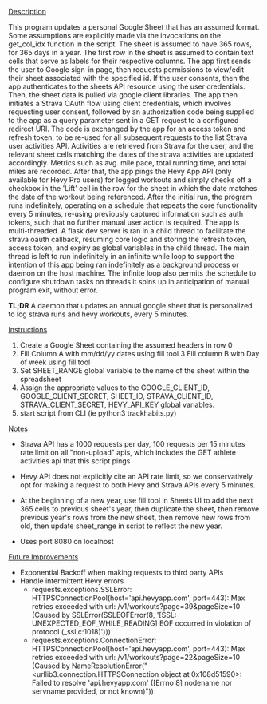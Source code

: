 <u>Description</u>

This program updates a personal Google Sheet that has an assumed format. Some assumptions are explicitly made via the invocations on the get_col_idx function in the script. The sheet is assumed to have 365 rows, for 365 days in a year. The first row in the sheet is assumed to contain text cells that serve as labels for their respective columns. The app first sends the user to Google sign-in page, then requests permissions to view/edit their sheet associated with the specified id. If the user consents, then the app authenticates to the sheets API resource using the user credentials. Then, the sheet data is pulled via google client libraries. The app then initiates a Strava OAuth flow using client credentials, which involves requesting user consent, followed by an authorization code being supplied to the app as a query parameter sent in a GET request to a configured redirect URI. The code is exchanged by the app for an access token and refresh token, to be re-used for all subsequent requests to the list Strava user activities API. Activities are retrieved from Strava for the user, and the relevant sheet cells matching the dates of the strava activities are updated accordingly. Metrics such as avg. mile pace, total running time, and total miles are recorded. After that, the app pings the Hevy App API (only available for Hevy Pro users) for logged workouts and simply checks off a checkbox in the 'Lift' cell in the row for the sheet in which the date matches the date of the workout being referenced. After the initial run, the program runs indefinitely, operating on a schedule that repeats the core functionality every 5 minutes, re-using previously captured information such as auth tokens, such that no further manual user action is required. The app is multi-threaded. A flask dev server is ran in a child thread to facilitate the strava oauth callback, resuming core logic and storing the refresh token, access token, and expiry as global variables in the child thread. The main thread is left to run indefinitely in an infinite while loop to support the intention of this app being ran indefinitely as a background process or daemon on the host machine. The infinite loop also permits the schedule to configure shutdown tasks on threads it spins up in anticipation of manual program exit, without error.

<b>TL;DR</b>
A daemon that updates an annual google sheet that is personalized to log strava runs and hevy workouts, every 5 minutes. 

<u>Instructions</u>
1. Create a Google Sheet containing the assumed headers in row 0
2. Fill Column A with mm/dd/yy dates using fill tool
3 Fill column B with Day of week using fill tool
4. Set SHEET_RANGE global variable to the name of the sheet within the spreadsheet
5. Assign the appropriate values to the GOOGLE_CLIENT_ID, GOOGLE_CLIENT_SECRET, SHEET_ID, STRAVA_CLIENT_ID, STRAVA_CLIENT_SECRET, HEVY_API_KEY global variables.
6. start script from CLI (ie python3 trackhabits.py)


<u>Notes</u>
- Strava API has a 1000 requests per day, 100 requests per 15 minutes rate limit on all "non-upload" apis, which includes the GET athlete activities api that this script pings

- Hevy API does not explicitly cite an API rate limit, so we conservatively opt for making a request to both Hevy and Strava APIs every 5 minutes.

- At the beginning of a new year, use fill tool in Sheets UI to add the next 365 cells to previous sheet's year, then duplicate the sheet, then remove previous year's rows from the new sheet, then remove new rows from old, then update sheet_range in script to reflect the new year.

- Uses port 8080 on localhost


<u>Future Improvements</u>
- Exponential Backoff when making requests to third party APIs
- Handle intermittent Hevy errors
    - requests.exceptions.SSLError: HTTPSConnectionPool(host='api.hevyapp.com', port=443): Max retries exceeded with url: /v1/workouts?page=39&pageSize=10 (Caused by SSLError(SSLEOFError(8, '[SSL: UNEXPECTED_EOF_WHILE_READING] EOF occurred in violation of protocol (_ssl.c:1018)')))
    - requests.exceptions.ConnectionError: HTTPSConnectionPool(host='api.hevyapp.com', port=443): Max retries exceeded with url: /v1/workouts?page=22&pageSize=10 (Caused by NameResolutionError("<urllib3.connection.HTTPSConnection object at 0x108d51590>: Failed to resolve 'api.hevyapp.com' ([Errno 8] nodename nor servname provided, or not known)"))
